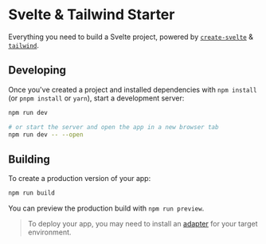 # Svelte & Tailwind Starter

Everything you need to build a Svelte project, powered by [`create-svelte`](https://github.com/sveltejs/kit/tree/master/packages/create-svelte) & [`tailwind`](https://tailwindcss.com/).

## Developing

Once you've created a project and installed dependencies with `npm install` (or `pnpm install` or `yarn`), start a development server:

```bash
npm run dev

# or start the server and open the app in a new browser tab
npm run dev -- --open
```

## Building

To create a production version of your app:

```bash
npm run build
```

You can preview the production build with `npm run preview`.

> To deploy your app, you may need to install an [adapter](https://kit.svelte.dev/docs/adapters) for your target environment.
